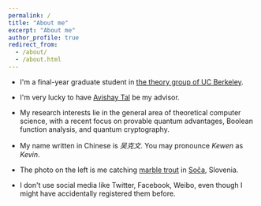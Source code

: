 ```yaml
---
permalink: /
title: "About me"
excerpt: "About me"
author_profile: true
redirect_from: 
  - /about/
  - /about.html
---
```


* I'm a final-year graduate student in [the theory group of UC Berkeley](http://theory.cs.berkeley.edu/). 
* I'm very lucky to have [Avishay Tal](http://www.avishaytal.org/) be my advisor.
* My research interests lie in the general area of theoretical computer science, with a recent focus on provable quantum advantages, Boolean function analysis, and quantum cryptography. 

* My name written in Chinese is *吴克文*. You may pronounce *Kewen* as *Kevin*.

* The photo on the left is me catching [marble trout](https://en.wikipedia.org/wiki/Salmo_marmoratus) in [Soča](https://en.wikipedia.org/wiki/So%C4%8Da), Slovenia. 

* I don't use social media like Twitter, Facebook, Weibo, even though I might have accidentally registered them before.
